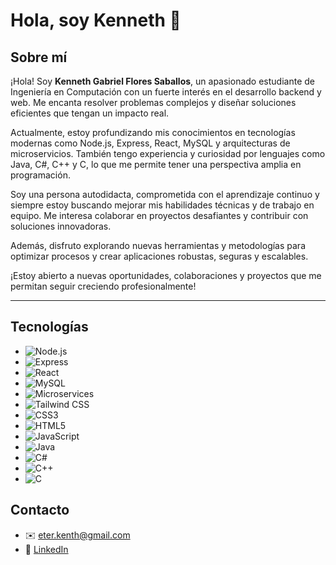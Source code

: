 # Hola, soy Kenneth 👋

## Sobre mí

¡Hola! Soy **Kenneth Gabriel Flores Saballos**, un apasionado estudiante de Ingeniería en Computación con un fuerte interés en el desarrollo backend y web. Me encanta resolver problemas complejos y diseñar soluciones eficientes que tengan un impacto real.

Actualmente, estoy profundizando mis conocimientos en tecnologías modernas como Node.js, Express, React, MySQL y arquitecturas de microservicios. También tengo experiencia y curiosidad por lenguajes como Java, C#, C++ y C, lo que me permite tener una perspectiva amplia en programación.

Soy una persona autodidacta, comprometida con el aprendizaje continuo y siempre estoy buscando mejorar mis habilidades técnicas y de trabajo en equipo. Me interesa colaborar en proyectos desafiantes y contribuir con soluciones innovadoras.

Además, disfruto explorando nuevas herramientas y metodologías para optimizar procesos y crear aplicaciones robustas, seguras y escalables.

¡Estoy abierto a nuevas oportunidades, colaboraciones y proyectos que me permitan seguir creciendo profesionalmente!

---

## Tecnologías
- ![Node.js](https://img.shields.io/badge/Node.js-339933?style=for-the-badge&logo=node.js&logoColor=white) 
- ![Express](https://img.shields.io/badge/Express-000000?style=for-the-badge&logo=express&logoColor=white) 
- ![React](https://img.shields.io/badge/React-20232A?style=for-the-badge&logo=react&logoColor=61DAFB)
- ![MySQL](https://img.shields.io/badge/MySQL-4479A1?style=for-the-badge&logo=mysql&logoColor=white) 
- ![Microservices](https://img.shields.io/badge/Microservices-0078D4?style=for-the-badge&logo=microdotblog&logoColor=white) 
- ![Tailwind CSS](https://img.shields.io/badge/Tailwind_CSS-06B6D4?style=for-the-badge&logo=tailwind-css&logoColor=white) 
- ![CSS3](https://img.shields.io/badge/CSS3-1572B6?style=for-the-badge&logo=css3&logoColor=white) 
- ![HTML5](https://img.shields.io/badge/HTML5-E34F26?style=for-the-badge&logo=html5&logoColor=white) 
- ![JavaScript](https://img.shields.io/badge/JavaScript-F7DF1E?style=for-the-badge&logo=javascript&logoColor=black) 
- ![Java](https://img.shields.io/badge/Java-007396?style=for-the-badge&logo=java&logoColor=white) 
- ![C#](https://img.shields.io/badge/C%23-239120?style=for-the-badge&logo=c-sharp&logoColor=white)
- ![C++](https://img.shields.io/badge/C%2B%2B-00599C?style=for-the-badge&logo=c%2B%2B&logoColor=white) 
- ![C](https://img.shields.io/badge/C-00599C?style=for-the-badge&logo=c&logoColor=white)
  
## Contacto
- ✉️ eter.kenth@gmail.com  
- 🔗 [LinkedIn](https://www.linkedin.com/in/kenneth-gabriel-flores-saballos-800268340/)


